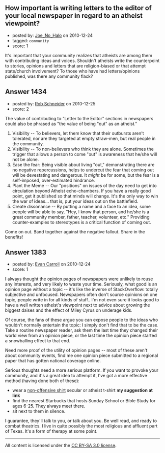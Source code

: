 ## How important is writing letters to the editor of your local newspaper in regard to an atheist viewpoint?

- posted by: [Joe_No_Halo](https://stackexchange.com/users/-1/159-joe-no-halo) on 2010-12-24
- tagged: `community`
- score: 1

It's important that your community realizes that atheists are among them with contributing ideas and voices. Shouldn't atheists write the counterpoint to stories, opinions and letters that are religion-biased or that attempt state/church involvement? To those who have had letters/opinions published, was there any community flack?  




## Answer 1434

- posted by: [Rob Schneider](https://stackexchange.com/users/-1/149-rob-schneider) on 2010-12-25
- score: 2

The value of contributing to "Letter to the Editor" sections in newspapers could also be phrased as "the value of being "out" as an atheist."

1.  Visibility -- To believers, let them know that their outbursts aren't tolerated, nor are they targeted at empty straw-men, but real people in the community.
2.  Visibility -- To non-believers who think they are alone. Sometimes the trigger that allows a person to come "out" is awareness that he/she will not be alone.  
3.  Ease the fear:  Being visible about living "out," demonstrating there are no negative repercussions, helps to undercut the fear that coming out will be devestating and dangerous.  It *might* be for some, but the fear is a self-imposed, over-estimated hindrance.
4.  Plant the Meme -- Our "positions" on issues of the day need to get into circulation beyond Atheist echo-chambers. If you have a really good point, get it published so that minds will change.  It's the only way to win the war of ideas... that is, put your ideas out on the battlefield.
5.  Create dissonance -- By putting a name and a face to an idea, some people will be able to say, "Hey, I know that person, and he/she is a great community member, father, teacher, volunteer, etc."  Providing counter-examples to stereotypes is a critical function of coming out.

Come on out.  Band together against the negative fallout.  Share in the benefits!


## Answer 1383

- posted by: [Evan Carroll](https://stackexchange.com/users/-1/5-evan-carroll) on 2010-12-24
- score: 1

I always thought the opinion pages of newspapers were unlikely to rouse any interests, and very likely to waste your time. Seriously, what good is an opinion page without a topic -- it's like the inverse of StackOverflow: totally subjective and unfocused. Newspapers often don't source opinions on one topic, people write in for all kinds of stuff.. I'm not even sure it looks good to have a well written atheist's viewpoint next to advice about growing the biggest daises and the effect of Miley Cyrus on underage kids.

Of course, the fans of these argue you can expose people to the ideas who wouldn't normally entertain the topic: I simply don't find that to be the case. Take a routine newspaper reader, ask them the last time they changed their world view from an opinion piece, or the last time the opinion piece started a snowballing effect to that end.

Need more proof of the utility of opinion pages -- most of these aren't about community events, find me one opinion piece submitted to a regional paper that has gotten national coverage online.

Serious thoughts need a more serious platform. If you want to provoke your community, and it's a great idea to attempt it, I've got a more effective method (having done both of these):

* wear a [non-offensive shirt](http://www.ffrf.org/shop/t-shirts/friendly-neighborhood-atheist-t-shirt/) secular or atheist t-shirt **my suggestion at link**
* find the nearest Starbucks that hosts Sunday School or Bible Study for ages 6-25. They always meet there.
* sit next to them in silence.

I guarantee, they'll talk to you, or talk about you. Be well read, and ready to combat theatrics. I live in quite possibly the most religious and affluent part of Texas. It's a form of therapy at some point.






---

All content is licensed under the [CC BY-SA 3.0 license](https://creativecommons.org/licenses/by-sa/3.0/).
